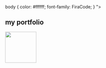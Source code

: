 <div class="prtfolio" style="
  @font-face {
    font-family: FiraCode;
    src: url("https://nickel-dev.github.io/res/fonts/fira_code.ttf") format("truetype");
  }
  
  body {
    color: #ffffff;
    font-family: FiraCode;
  }
">

  <h2>my portfolio</h2>
  <a href="https://vlang.io/"><img src="https://raw.githubusercontent.com/vlang/v-logo/master/dist/v-logo.png" width=100 height=100></a>

</div>
